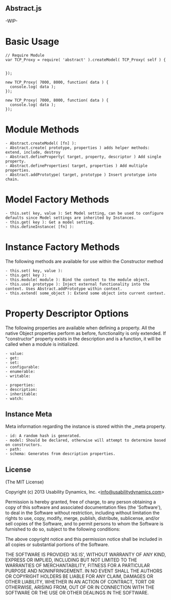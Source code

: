 Abstract.js
-----------
-WIP-

Basic Usage
===========

    // Require Module
    var TCP_Proxy = require( 'abstract' ).createModel( TCP_Proxy( self ) {


    });

    new TCP_Proxy( 7000, 8000, function( data ) {
      console.log( data );
    });

    new TCP_Proxy( 7000, 8000, function( data ) {
      console.log( data );
    });

Module Methods
==============

    - Abstract.createModel( [fn] ):
    - Abstract.create( prototype, properties ) adds helper methods: extend, include, destroy
    - Abstract.defineProperty( target, property, descriptor ) Add single property.
    - Abstract.defineProperties( target, properties ) Add multiple properties.
    - Abstract.addPrototype( target, prototype ) Insert prototype into chain.

Model Factory Methods
=====================

    - this.set( key, value ): Set Model setting, can be used to configure defaults since Model settings are inherited by Instances.
    - this.get( key ): Get a model setting.
    - this.defineInstance( [fn] ):

Instance Factory Methods
========================
The following methods are available for use within the Constructor method

    - this.set( key, value ):
    - this.get( key ):
    - this.module( module ): Bind the context to the module object.
    - this.use( prototype ): Inject external functionality into the context. Uses Abstract.addPrototype within context.
    - this.extend( some_object ): Extend some object into current context.

Property Descriptor Options
===========================
The following properties are available when defining a property.
All the native Object properties perform as before, functionality is only extended.
If "constructor" property exists in the description and is a function, it will be called when a module is initialized.

    - value:
    - get:
    - set:
    - configurable:
    - enumerable:
    - writable:

    - properties:
    - description:
    - inheritable:
    - watch:

## Instance Meta
Meta information regarding the instance is stored within the _meta property.

    - id: A random hash is generated.
    - model: Should be declared, otherwise will attempt to determine based on constructors.
    - path:
    - schema: Generates from description properties.

## License

(The MIT License)

Copyright (c) 2013 Usability Dynamics, Inc. &lt;info@usabilitydynamics.com&gt;

Permission is hereby granted, free of charge, to any person obtaining
a copy of this software and associated documentation files (the
'Software'), to deal in the Software without restriction, including
without limitation the rights to use, copy, modify, merge, publish,
distribute, sublicense, and/or sell copies of the Software, and to
permit persons to whom the Software is furnished to do so, subject to
the following conditions:

The above copyright notice and this permission notice shall be
included in all copies or substantial portions of the Software.

THE SOFTWARE IS PROVIDED 'AS IS', WITHOUT WARRANTY OF ANY KIND,
EXPRESS OR IMPLIED, INCLUDING BUT NOT LIMITED TO THE WARRANTIES OF
MERCHANTABILITY, FITNESS FOR A PARTICULAR PURPOSE AND NONINFRINGEMENT.
IN NO EVENT SHALL THE AUTHORS OR COPYRIGHT HOLDERS BE LIABLE FOR ANY
CLAIM, DAMAGES OR OTHER LIABILITY, WHETHER IN AN ACTION OF CONTRACT,
TORT OR OTHERWISE, ARISING FROM, OUT OF OR IN CONNECTION WITH THE
SOFTWARE OR THE USE OR OTHER DEALINGS IN THE SOFTWARE.
